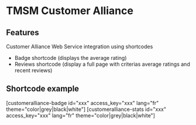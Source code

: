 TMSM Customer Alliance
=================

Features
-----------

Customer Alliance Web Service integration using shortcodes

* Badge shortcode (displays the average rating)
* Reviews shortcode (display a full page with criterias average ratings and recent reviews)


Shortcode example
-----------

[customeralliance-badge id="xxx" access_key="xxx" lang="fr" theme="color|grey|black|white"]
[customeralliance-stats id="xxx" access_key="xxx" lang="fr" theme="color|grey|black|white"]
